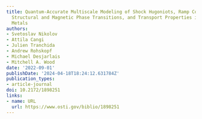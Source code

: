 ```yaml
---
title: Quantum-Accurate Multiscale Modeling of Shock Hugoniots, Ramp Compression Paths,
  Structural and Magnetic Phase Transitions, and Transport Properties in Highly Compressed
  Metals
authors:
- Svetoslav Nikolov
- Attila Cangi
- Julien Tranchida
- Andrew Rohskopf
- Michael Desjarlais
- Mitchell A. Wood
date: '2022-09-01'
publishDate: '2024-04-18T18:24:12.631784Z'
publication_types:
- article-journal
doi: 10.2172/1898251
links:
- name: URL
  url: https://www.osti.gov/biblio/1898251
---
```

